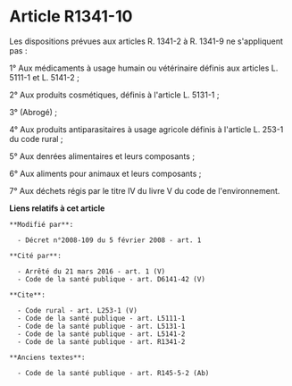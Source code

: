 # Article R1341-10

Les dispositions prévues aux articles R. 1341-2 à R. 1341-9 ne s'appliquent pas : 

1° Aux médicaments à usage humain ou vétérinaire définis aux articles L. 5111-1 et L. 5141-2 ; 

2° Aux produits cosmétiques, définis à l'article L. 5131-1 ; 

3° (Abrogé) ; 

4° Aux produits antiparasitaires à usage agricole définis à l'article L. 253-1 du code rural ; 

5° Aux denrées alimentaires et leurs composants ; 

6° Aux aliments pour animaux et leurs composants ; 

7° Aux déchets régis par le titre IV du livre V du code de l'environnement.

**Liens relatifs à cet article**

	**Modifié par**:

	  - Décret n°2008-109 du 5 février 2008 - art. 1

	**Cité par**:

	  - Arrêté du 21 mars 2016 - art. 1 (V)
	  - Code de la santé publique - art. D6141-42 (V)

	**Cite**:

	  - Code rural - art. L253-1 (V)
	  - Code de la santé publique - art. L5111-1
	  - Code de la santé publique - art. L5131-1
	  - Code de la santé publique - art. L5141-2
	  - Code de la santé publique - art. R1341-2

	**Anciens textes**:

	  - Code de la santé publique - art. R145-5-2 (Ab)
